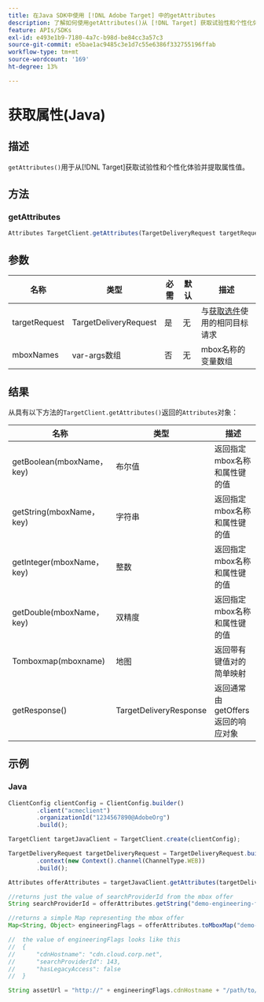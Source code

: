 ```yaml
---
title: 在Java SDK中使用 [!DNL Adobe Target] 中的getAttributes
description: 了解如何使用getAttributes()从 [!DNL Target] 获取试验性和个性化体验并提取属性值。
feature: APIs/SDKs
exl-id: e493e1b9-7180-4a7c-b98d-be84cc3a57c3
source-git-commit: e5bae1ac9485c3e1d7c55e6386f332755196ffab
workflow-type: tm+mt
source-wordcount: '169'
ht-degree: 13%

---
```


# 获取属性(Java)

## 描述

`getAttributes()`用于从[!DNL Target]获取试验性和个性化体验并提取属性值。

## 方法

### getAttributes

```javascript {line-numbers="true"}
Attributes TargetClient.getAttributes(TargetDeliveryRequest targetRequest, String ...mboxes)
```

## 参数

| 名称 | 类型 | 必需 | 默认 | 描述 |
| --- | --- | --- | --- | --- |
| targetRequest | TargetDeliveryRequest | 是 | 无 | 与[获取选件](get-offers.md)使用的相同&#x200B;目标请求 |
| mboxNames | var-args数组 | 否 | 无 | mbox名称的变量数组 |


## 结果

从具有以下方法的`TargetClient.getAttributes()`返回的`Attributes`对象：

| 名称 | 类型 | 描述 |
| --- | --- | --- |
| getBoolean(mboxName， key) | 布尔值 | 返回指定mbox名称和属性键的值 |
| getString(mboxName， key) | 字符串 | 返回指定mbox名称和属性键的值 |
| getInteger(mboxName， key) | 整数 | 返回指定mbox名称和属性键的值 |
| getDouble(mboxName， key) | 双精度 | 返回指定mbox名称和属性键的值 |
| Tomboxmap(mboxname) | 地图 | 返回带有键值对的简单映射 |
| getResponse() | TargetDeliveryResponse | 返回通常由getOffers返回的响应对象 |

## 示例

### Java

```javascript {line-numbers="true"}
ClientConfig clientConfig = ClientConfig.builder()
        .client("acmeclient")
        .organizationId("1234567890@AdobeOrg")
        .build();

TargetClient targetJavaClient = TargetClient.create(clientConfig);

TargetDeliveryRequest targetDeliveryRequest = TargetDeliveryRequest.builder()
        .context(new Context().channel(ChannelType.WEB))
        .build();

Attributes offerAttributes = targetJavaClient.getAttributes(targetDeliveryRequest, "demo-engineering-flags");

//returns just the value of searchProviderId from the mbox offer
String searchProviderId = offerAttributes.getString("demo-engineering-flags", "searchProviderId");

//returns a simple Map representing the mbox offer
Map<String, Object> engineeringFlags = offerAttributes.toMboxMap("demo-engineering-flags");

//  the value of engineeringFlags looks like this
//  {
//      "cdnHostname": "cdn.cloud.corp.net",
//      "searchProviderId": 143,
//      "hasLegacyAccess": false
//  }

String assetUrl = "http://" + engineeringFlags.cdnHostname + "/path/to/asset";
```
